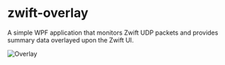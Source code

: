 # zwift-overlay

A simple WPF application that monitors Zwift UDP packets and provides summary data overlayed upon the Zwift UI.

![Overlay](https://user-images.githubusercontent.com/58704461/112896979-f9022300-90d6-11eb-9490-c04de949d07e.JPG)
